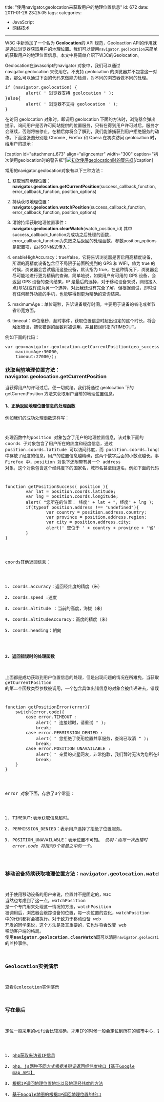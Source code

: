 title: "使用navigator.geolocation来获取用户的地理位置信息"
id: 672
date: 2011-01-26 23:25:05
tags: 
categories: 
- JavaScript
- 网络技术
---

W3C 中新添加了一个名为 **Geolocation**的 API 规范，Geoloaction API的作用就是通过浏览器获取用户的地理位置。我们可以使用`navigator.geolocation`来简单的获取用户的地理位置信息。本文中将简单介绍下W3C的Geolocation。

Geolocation在javascript的navigator 对象中，我们可以通过 navigator.geolocation 来使用它。不支持 geolocation 的浏览器并不包含这一对象，那么可以通过下面的代码来做能力检测，对不同的浏览器做不同的处理。
<pre lang="javascript">if (navigator.geolocation) {
        alert( ' 浏览器支持 geolocation ' );
}else{
        alert( ' 浏览器不支持 geolocation ' );
}</pre>
在访问 geolocation 对象时，即调用 geolocation 下面的方法时，浏览器会弹出提示，询问用户是否许可网站提供的位置服务，只有在得到用户许可过后，服务才会继续，否则将被停止，在稍后你将会了解到，我们能够捕获到用户拒绝服务的动作。下面这张图分别是 Chrome , Firefox 和 Opera 在初次访问 geolocation 时，给用户的提示：

[caption id="attachment_673" align="aligncenter" width="300" caption="初次使用geolocation时的警告框"][![初次使用geolocation时的警告框](http://js8.in/wp-content/uploads/2011/01/geolocation-warn1-300x186.png "初次使用geolocation时的警告框")](http://js8.in/672.html/geolocation-warn-2)[/caption]

常用的navigator.geolocation对象有以下三种方法：

1.  获取当前地理位置：**navigator.geolocation.getCurrentPosition**(success_callback_function, error_callback_function, position_options)
2.  持续获取地理位置：**navigator.geolocation.watchPosition**(success_callback_function, error_callback_function, position_options)
3.  清除持续获取地理位置事件：**navigator.geolocation.clearWatch**(watch_position_id)
其中success_callback_function为成功之后处理的函数，error_callback_function为失败之后返回的处理函数，参数position_options是配置项，由JSON格式传入：

1.  enableHighAccuracy：true/false，它将告诉浏览器是否启用高精度设备，所谓的高精度设备包含但不局限于前面所提到的 GPS 和 WIFI，值为 true 的时候，浏览器会尝试启用这些设备，默认指为 true，在这种情况下，浏览器会尽可能地进行更为精确的查询，简单地说，如果用户有可用的 GPS 设备，会返回 GPS 设备的查询结果，IP 是最后的选择，对于移动设备来说，网络接入点(基站)或许成为另一个选择，对此我还没有完全了解，但根据测试，即时没有任何额外功能的手机，也能够得到更为精确的查询结果。
2.  maximumAge：单位毫秒，告诉设备缓存时间，主要用于设备的省电或者节省带宽方面。
3.  timeout：单位毫秒，超时事件，获取位置信息时超出设定的这个时长，将会触发错误，捕获错误的函数将被调用，并且错误码指向TIMEOUT。

例如下面的代码：
<pre lang="javascript">
var geo=navigator.geolocation.getCurrentPosition(geo_success, geo_error, {enableHighAccuracy:true, 
    maximumAge:30000, 
    timeout:27000});
</pre>
<!--more-->

### 获取当前地理位置方法：navigator.geolocation.getCurrentPosition

当获得用户的许可过后，便一切就绪。我们将通过 geolocation 下的 getCurrentPosition 方法来获取用户当前的地理位置信息。

#### 1、正确返回地理位置信息的处理函数

例如我们的成功处理函数这样写：
<pre lang="javascript'>
function getPositionSuccess( position ){
        var lat = position.coords.latitude;
        var lng = position.coords.longitude;
        document.write( "您所在的位置：纬度 " + lat + "，经度" + lng );
}
</pre>
处理函数中的position 对象包含了用户的地理位置信息，该对象下面的 coords 子对象包含了用户所在的纬度和经度信息，通过 position.coords.latitude 可以访问纬度，而 position.coords.longitude 中存放了经度的信息，用户的位置信息越精确，这两个数字后面的小数点越长。事实上，在 Firefox 中，position 对象下还附带有另一个 address 对象，这个对象包含这个经纬度下的国家名，城市名甚至街道名，例如下面的代码：
<pre lang="javascript">
function getPositionSuccess( position ){
        var lat = position.coords.latitude;
        var lng = position.coords.longitude;
        alert( "您所在的位置： 纬度" + lat + "，经度" + lng );
        if(typeof position.address !== "undefined"){
                var country = position.address.country;
                var province = position.address.region;
                var city = position.address.city;
                alert(' 您位于 ' + country + province + '省' + city +'市');
        }
}
</pre>
coords其他返回信息：

1.  coords.accuracy：返回经纬度的精度（米）
2.  coords.speed :速度
3.  coords.altitude ：当前的高度，海拔（米）
4.  coords.altitudeAccuracy：高度的精度（米）
5.  coords.heading：朝向

#### 2、返回错误时的处理函数

上面都是成功获取到用户位置信息的处理，但是出现问题的情况在所难免，当获取用户的位置信息出错时，传递到 getCurrentPosition 的第二个函数类型参数被调用，一个包含具体出错信息的对象会被传递进去，错误将被捕获。
<pre lang="javascript">function getPositionError(error){
	switch(error.code){
		case error.TIMEOUT :
			alert( " 连接超时，请重试 " );
			break;
		case error.PERMISSION_DENIED :
			alert( " 您拒绝了使用位置共享服务，查询已取消 " );
			break;
		case error.POSITION_UNAVAILABLE : 
			alert( " 亲爱的火星网友，非常抱歉，我们暂时无法为您所在的星球提供位置服务 " );
			break;
	}
}</pre>
error 对象下面，存放了3个常量：

1.  TIMEOUT:表示获取信息超时。
2.  PERMISSION_DENIED：表示用户选择了拒绝了位置服务。
3.  POSITION_UNAVAILABLE：表示位置不可知。
_说明：而每一次出错时 error.code 将指向3个常量之中的一个。_

### 移动设备持续获取地理位置方法：navigator.geolocation.watchPosition

对于使用移动设备的用户来说，位置并不是固定的，W3C 当然也考虑到了这一点，watchPosition 是一个专门用来处理这一情况的方法，watchPosition 被调用后，浏览器会跟踪设备的位置，每一次位置的变化，watchPosition 中的代码都将会被执行。对于致力于移动设备 web 开发的同学来说，这个方法是及其重要的，它也许将会改变 web 移动客户端的格局。
使用**navigator.geolocation.clearWatch**既可以清除`navigator.geolocation.watchPosition`的监控事件。

### Geolocation实例演示

[查看Geolocation实例演示](http://js8.in/mywork/geolocation.html "使用geolocation来获取用户的地理位置信息实例")

### 写在最后

定位一般采用的wifi会比较准确，才用IP的时候一般会定位到所在的城市中心，更多关于地图定位的文章：

1.  [php获取来访者IP信息](http://js8.in/509.html)
2.  [php、js两种不同方式根据关键词返回经纬度接口【基于Google map API】](http://js8.in/342.html "php、js两种不同方式根据关键词返回经纬度接口【基于Google map API】")
3.  [根据IP返回地理位置地址以及地理经纬度的方法](http://js8.in/308.html "根据IP返回地理位置地址以及地理经纬度的方法")
4.  [基于Google地图的根据IP返回地理位置的接口](http://js8.in/mywork/ipsearch/ "基于Google地图的根据IP返回地理位置的接口")